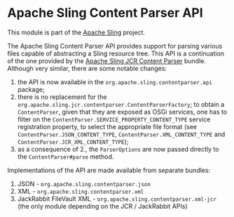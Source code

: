 Apache Sling Content Parser API
====
This module is part of the [Apache Sling](https://sling.apache.org) project.

The Apache Sling Content Parser API provides support for parsing various files capable of abstracting a Sling resource tree. This API is a 
continuation of the one provided by the [Apache Sling JCR Content Parser](https://github.com/apache/sling-org-apache-sling-jcr-contentparser) bundle. Although very similar, there are some notable changes:

1. the API is now available in the `org.apache.sling.contentparser.api` package;
2. there is no replacement for the `org.apache.sling.jcr.contentparser.ContentParserFactory`; to obtain a `ContentParser`, given that 
they are exposed as OSGi services, one has to filter on the `ContentParser.SERVICE_PROPERTY_CONTENT_TYPE` service registration property,
to select the appropriate file format (see `ContentParser.JSON_CONTENT_TYPE`, `ContentParser.XML_CONTENT_TYPE` and
`ContentParser.JCR_XML_CONTENT_TYPE`);
3. as a consequence of 2., the `ParserOptions` are now passed directly to the `ContentParser#parse` method.

Implementations of the API are made available from separate bundles:
1. JSON - `org.apache.sling.contentparser.json`
2. XML - `org.apache.sling.contentparser.xml`
3. JackRabbit FileVault XML - `org.apache.sling.contentparser.xml-jcr` (the only module depending on the JCR / JackRabbit APIs)

